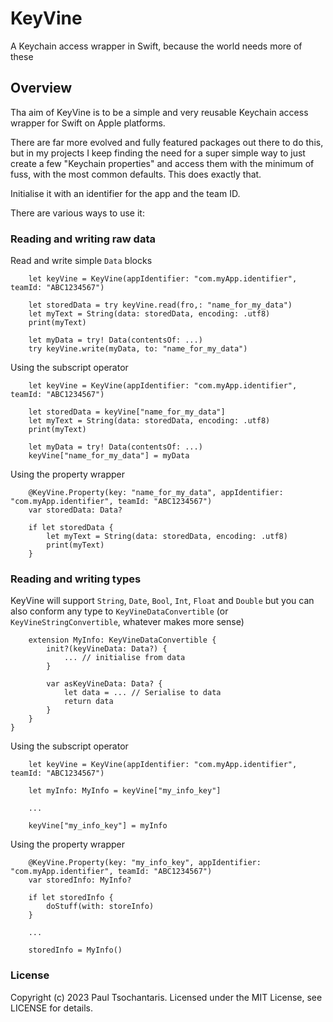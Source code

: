 # KeyVine

A Keychain access wrapper in Swift, because the world needs more of these

## Overview

Tha aim of KeyVine is to be a simple and very reusable Keychain access wrapper for Swift on Apple platforms.

There are far more evolved and fully featured packages out there to do this, but in my projects I keep finding the need for a super simple way to just create a few "Keychain properties" and access them with the minimum of fuss, with the most common defaults. This does exactly that.

Initialise it with an identifier for the app and the team ID.

There are various ways to use it:

### Reading and writing raw data

Read and write simple `Data` blocks

```
    let keyVine = KeyVine(appIdentifier: "com.myApp.identifier", teamId: "ABC1234567")

    let storedData = try keyVine.read(fro,: "name_for_my_data")
    let myText = String(data: storedData, encoding: .utf8)
    print(myText)

    let myData = try! Data(contentsOf: ...)
    try keyVine.write(myData, to: "name_for_my_data")
```

Using the subscript operator
    
```
    let keyVine = KeyVine(appIdentifier: "com.myApp.identifier", teamId: "ABC1234567")

    let storedData = keyVine["name_for_my_data"]
    let myText = String(data: storedData, encoding: .utf8)
    print(myText)

    let myData = try! Data(contentsOf: ...)
    keyVine["name_for_my_data"] = myData
```

Using the property wrapper
    
```
    @KeyVine.Property(key: "name_for_my_data", appIdentifier: "com.myApp.identifier", teamId: "ABC1234567")
    var storedData: Data?

    if let storedData {
        let myText = String(data: storedData, encoding: .utf8)
        print(myText)
    }
```

### Reading and writing types

KeyVine will support `String`, `Date`, `Bool`, `Int`, `Float` and `Double` but you can also conform any type to `KeyVineDataConvertible` (or `KeyVineStringConvertible`, whatever makes more sense)

```
    extension MyInfo: KeyVineDataConvertible {
        init?(keyVineData: Data?) {
            ... // initialise from data
        }
        
        var asKeyVineData: Data? {
            let data = ... // Serialise to data
            return data
        }
    }
}
```

Using the subscript operator

```
    let keyVine = KeyVine(appIdentifier: "com.myApp.identifier", teamId: "ABC1234567")

    let myInfo: MyInfo = keyVine["my_info_key"]

    ...

    keyVine["my_info_key"] = myInfo
```

Using the property wrapper

```
    @KeyVine.Property(key: "my_info_key", appIdentifier: "com.myApp.identifier", teamId: "ABC1234567")
    var storedInfo: MyInfo?

    if let storedInfo {
        doStuff(with: storeInfo)
    }

    ...

    storedInfo = MyInfo()
```

### License
Copyright (c) 2023 Paul Tsochantaris. Licensed under the MIT License, see LICENSE for details.
